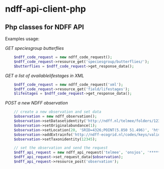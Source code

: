 ndff-api-client-php
===================

Php classes for NDFF API
------------------------

Examples usage:

*GET speciesgroup butterflies*

``` php
    $ndff_code_request = new ndff_code_request();
    $ndff_code_request->resource_get('speciesgroup/butterflies/');
    $butterflies = $ndff_code_request->get_response_data();
```

*GET a list of availablelifestages in XML*

``` php
    $ndff_code_request = new ndff_code_request('xml');
    $ndff_code_request->resource_get('field/lifestages');
    $lifestages = $ndff_code_request->get_response_data();
```

*POST a new NDFF observation*

``` php
    // create a new observation and set data
    $observation = new ndff_observation();
    $observation->setDatasetidentity('http://ndff.nl/telmee/folders/12345');
    $observation->setOriginalabundance(1);
    $observation->setLocation(20, 'SRID=4326;POINT(5.850 51.496)', 'http://ndff-ecogrid.nl/codes/locationtypes/point');
    $observation->addExtrainfo('http://ndff-ecogrid.nl/codes/keys/validation/observation_status', 'nominal', 'http://ndff-ecogrid.nl/codes/domainvalues/validation/observation_status/concept');
    $observation->setTaxonidentity(12345);

    // set the observation and send the request
    $ndff_api_request = new ndff_api_request('telmee', 'onsjos', '********');
    $ndff_api_request->set_request_data($observation);
    $ndff_api_request->resource_post('observation');
```